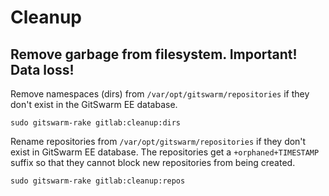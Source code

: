 # Cleanup

## Remove garbage from filesystem. Important! Data loss!

Remove namespaces (dirs) from `/var/opt/gitswarm/repositories` if they
don't exist in the GitSwarm EE database.

```
sudo gitswarm-rake gitlab:cleanup:dirs
```

Rename repositories from `/var/opt/gitswarm/repositories` if they don't
exist in GitSwarm EE database. The repositories get a `+orphaned+TIMESTAMP`
suffix so that they cannot block new repositories from being created.

```
sudo gitswarm-rake gitlab:cleanup:repos
```
